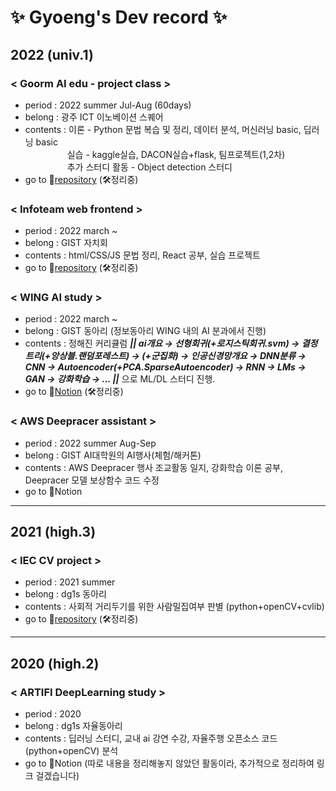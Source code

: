 # ✨ Gyoeng's Dev record ✨

## 2022 (univ.1)

### < Goorm AI edu - project class > 
 * period : 2022 summer Jul-Aug (60days) 
 * belong : 광주 ICT 이노베이션 스퀘어
 * contents : 이론 - Python 문법 복습 및 정리, 데이터 분석, 머신러닝 basic, 딥러닝 basic
<br/>&nbsp;&nbsp;&nbsp;&nbsp;&nbsp;&nbsp;&nbsp;&nbsp;&nbsp;&nbsp;&nbsp;&nbsp;&nbsp;&nbsp;&nbsp;&nbsp;&nbsp;실습 - kaggle실습, DACON실습+flask, 팀프로젝트(1,2차)
<br/>&nbsp;&nbsp;&nbsp;&nbsp;&nbsp;&nbsp;&nbsp;&nbsp;&nbsp;&nbsp;&nbsp;&nbsp;&nbsp;&nbsp;&nbsp;&nbsp;&nbsp;추가 스터디 활동 - Object detection 스터디 
 * go to 📁[repository](https://github.com/gyoenge/goorm_AIclass_2022summer) (🛠정리중)

### < Infoteam web frontend > 
 * period : 2022 march ~
 * belong : GIST 자치회
 * contents : html/CSS/JS 문법 정리, React 공부, 실습 프로젝트 
 * go to 📁[repository](https://github.com/gyoenge/GIST_Infoteam_2022) (🛠정리중)

### < WING AI study > 
 * period : 2022 march ~ 
 * belong : GIST 동아리 (정보동아리 WING 내의 AI 분과에서 진행)
 * contents : 정해진 커리큘럼 *__|| ai개요 → 선형회귀(+로지스틱회귀.svm) → 결정트리(+앙상블.랜덤포레스트) → (+군집화) → 인공신경망개요 → DNN분류 → CNN → Autoencoder(+PCA.SparseAutoencoder) → RNN → LMs → GAN → 강화학습 → ... ||__* 으로 ML/DL 스터디 진행. 
 * go to 📃[Notion](https://wistful-order-0cd.notion.site/WING-AI-22fc2ba882c54dc7b059be174924eec1) (🛠정리중)

### < AWS Deepracer assistant > 
 * period : 2022 summer Aug-Sep
 * belong : GIST AI대학원의 AI행사(체험/해커톤)
 * contents : AWS Deepracer 행사 조교활동 일지, 강화학습 이론 공부, Deepracer 모델 보상함수 코드 수정
 * go to 📃Notion 

<hr>

## 2021 (high.3) 

### < IEC CV project >
 * period : 2021 summer
 * belong : dg1s 동아리
 * contents : 사회적 거리두기를 위한 사람밀집여부 판별 (python+openCV+cvlib)
 * go to 📁[repository](https://github.com/gyoenge/IEC_ODproject_2021) (🛠정리중)

<hr>

## 2020 (high.2) 

### < ARTIFI DeepLearning study >
 * period : 2020 
 * belong : dg1s 자율동아리
 * contents : 딥러닝 스터디, 교내 ai 강연 수강, 자율주행 오픈소스 코드(python+openCV) 분석
 * go to 📃Notion (따로 내용을 정리해놓지 않았던 활동이라, 추가적으로 정리하여 링크 걸겠습니다)



<!--
**gyoenge/gyoenge** is a ✨ _special_ ✨ repository because its `README.md` (this file) appears on your GitHub profile.

Here are some ideas to get you started:

- 🔭 I’m currently working on ...
- 🌱 I’m currently learning ...
- 👯 I’m looking to collaborate on ...
- 🤔 I’m looking for help with ...
- 💬 Ask me about ...
- 📫 How to reach me: ...
- 😄 Pronouns: ...
- ⚡ Fun fact: ...

<a href="https://github.com/gyoenge/IEC_ODproject_2021"> <img src="http://img.shields.io/badge/-github repository-181717?style=flat&logo=GitHub&link=https://github.com/gyoenge/IEC_ODproject_2021" style="height : auto; margin-left : 10px; margin-right : 10px;"/></a>
-->
